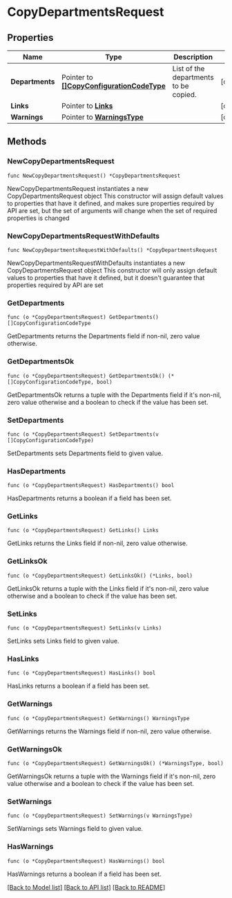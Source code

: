 # CopyDepartmentsRequest

## Properties

Name | Type | Description | Notes
------------ | ------------- | ------------- | -------------
**Departments** | Pointer to [**[]CopyConfigurationCodeType**](CopyConfigurationCodeType.md) | List of the departments to be copied. | [optional] 
**Links** | Pointer to [**Links**](Links.md) |  | [optional] 
**Warnings** | Pointer to [**WarningsType**](WarningsType.md) |  | [optional] 

## Methods

### NewCopyDepartmentsRequest

`func NewCopyDepartmentsRequest() *CopyDepartmentsRequest`

NewCopyDepartmentsRequest instantiates a new CopyDepartmentsRequest object
This constructor will assign default values to properties that have it defined,
and makes sure properties required by API are set, but the set of arguments
will change when the set of required properties is changed

### NewCopyDepartmentsRequestWithDefaults

`func NewCopyDepartmentsRequestWithDefaults() *CopyDepartmentsRequest`

NewCopyDepartmentsRequestWithDefaults instantiates a new CopyDepartmentsRequest object
This constructor will only assign default values to properties that have it defined,
but it doesn't guarantee that properties required by API are set

### GetDepartments

`func (o *CopyDepartmentsRequest) GetDepartments() []CopyConfigurationCodeType`

GetDepartments returns the Departments field if non-nil, zero value otherwise.

### GetDepartmentsOk

`func (o *CopyDepartmentsRequest) GetDepartmentsOk() (*[]CopyConfigurationCodeType, bool)`

GetDepartmentsOk returns a tuple with the Departments field if it's non-nil, zero value otherwise
and a boolean to check if the value has been set.

### SetDepartments

`func (o *CopyDepartmentsRequest) SetDepartments(v []CopyConfigurationCodeType)`

SetDepartments sets Departments field to given value.

### HasDepartments

`func (o *CopyDepartmentsRequest) HasDepartments() bool`

HasDepartments returns a boolean if a field has been set.

### GetLinks

`func (o *CopyDepartmentsRequest) GetLinks() Links`

GetLinks returns the Links field if non-nil, zero value otherwise.

### GetLinksOk

`func (o *CopyDepartmentsRequest) GetLinksOk() (*Links, bool)`

GetLinksOk returns a tuple with the Links field if it's non-nil, zero value otherwise
and a boolean to check if the value has been set.

### SetLinks

`func (o *CopyDepartmentsRequest) SetLinks(v Links)`

SetLinks sets Links field to given value.

### HasLinks

`func (o *CopyDepartmentsRequest) HasLinks() bool`

HasLinks returns a boolean if a field has been set.

### GetWarnings

`func (o *CopyDepartmentsRequest) GetWarnings() WarningsType`

GetWarnings returns the Warnings field if non-nil, zero value otherwise.

### GetWarningsOk

`func (o *CopyDepartmentsRequest) GetWarningsOk() (*WarningsType, bool)`

GetWarningsOk returns a tuple with the Warnings field if it's non-nil, zero value otherwise
and a boolean to check if the value has been set.

### SetWarnings

`func (o *CopyDepartmentsRequest) SetWarnings(v WarningsType)`

SetWarnings sets Warnings field to given value.

### HasWarnings

`func (o *CopyDepartmentsRequest) HasWarnings() bool`

HasWarnings returns a boolean if a field has been set.


[[Back to Model list]](../README.md#documentation-for-models) [[Back to API list]](../README.md#documentation-for-api-endpoints) [[Back to README]](../README.md)


